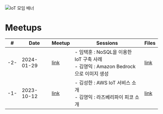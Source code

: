 ![IoT 모임 배너](https://github.com/awskrug/iot-group/assets/1104081/9eeba166-cfc8-49ee-bf5f-79695f8a5673)


# Meetups

| # | Date       | Meetup | Sessions    | Files |
|---|------------|--------|-------------|-------|
|-2-|2024-01-29|[link](https://www.meetup.com/ko-KR/awskrug/events/298102729)|- 임택훈 : NoSQL을 이용한 IoT 구축 사례<br/>- 김영익 : Amazon Bedrock으로 이미지 생성 |[link](https://github.com/awskrug/iot-group/tree/main/files/2024-01)|
|-1-|2023-10-12|[link](https://www.meetup.com/ko-KR/awskrug/events/296351876)|- 김성한 : AWS IoT 서비스 소개<br/>- 김영익 : 라즈베리파이 피코 소개 |[link](https://github.com/awskrug/iot-group/tree/main/files/2023-10)|





